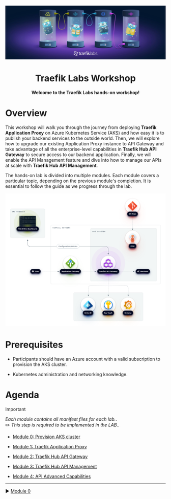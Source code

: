 ![traefiklabs](media/traefiklabs.jpeg)

<h1 align=center>Traefik Labs Workshop</h1>

<p align=center><b>Welcome to the Traefik Labs hands-on workshop!</b></p>

# Overview

This workshop will walk you through the journey from deploying <b>Traefik Application Proxy</b> on Azure Kubernetes Service (AKS) and how easy it is to publish your backend services to the outside world. Then, we will explore how to upgrade our existing Application Proxy instance to API Gateway and take advantage of all the enterprise-level capabilities in <b>Traefik Hub API Gateway</b> to secure access to our backend application. Finally, we will enable the API Management feature and dive into how to manage our APIs at scale with <b>Traefik Hub API Management</b>.

The hands-on lab is divided into multiple modules. Each module covers a particular topic, depending on the previous module's completion. It is essential to follow the guide as we progress through the lab.   




![AKS-Hub](media/Diagram.png)

# Prerequisites

- Participants should have an Azure account with a valid subscription to provision the AKS cluster. 

- Kubernetes administration and networking knowledge. 

# Agenda

> [!IMPORTANT]     
> *Each module contains all manifest files for each lab.*.             
> :pencil2: *This step is required to be implemented in the LAB.*.

- [Module 0: Provision AKS cluster](module-0/readme.md)

- [Module 1: Traefik Application Proxy](module-1/readme.md)

- [Module 2: Traefik Hub API Gateway](module-2/readme.md)

- [Module 3: Traefik Hub API Management](module-3/readme.md)

- [Module 4: API Advanced Capabilities](module-4/readme.md)

------
:arrow_forward: [Module 0](module-0/readme.md)
